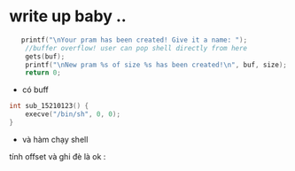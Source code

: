 
# write up baby ..
```c
   printf("\nYour pram has been created! Give it a name: ");
    //buffer overflow! user can pop shell directly from here
    gets(buf);
    printf("\nNew pram %s of size %s has been created!\n", buf, size);
    return 0;
```
- có buff 
```c
int sub_15210123() {
    execve("/bin/sh", 0, 0);
}

```
- và hàm chạy shell

tính offset và ghi đè là ok :
